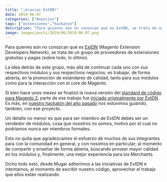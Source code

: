 ```yaml
---
title: "¡Gracias ExtDN!"
date: 2019-06-07
categories: ["Anuncios"]
tags: ["extensiones","hackaton"]
description: "Para quienes aún no conozcan qué es ExtDN, se trata de un grupo de proveedores de extensiones gratuitas y pagas (sobre todo, lo úlitmo)."
image: images/posts/2019/06/2019-06-07.png
---
```


Para quienes aún no conozcan qué es [ExtDN](https://extdn.org/) (Magento Extension Developers Network), se trata de un grupo de proveedores de extensiones gratuitas y pagas (sobre todo, lo úlitmo).

La idea detrás de este grupo, más allá de continuar cada uno con sus respectivos módulos y sus respectivos negocios; es trabajar, de forma abierta, en la promoción de estándares de calidad, tanto para sus módulos como para la interacción con el core de Magento.

Si bien hace unos meses se finalizó la nueva versión del [standard de código para Magento 2](https://github.com/magento/magento-coding-standard), parte de ese trabajo fue [iniciado originalmente por ExtDN](https://github.com/extdn/extdn-phpcs). Es más, en [nuestro hackatón del año pasado](/posts/recap-del-meetup-3-en-buenos-aires/) nos estuvimos guiando, también, con ese proyecto.

Un detalle no menor es que para ser miembro de ExtDN debés ser un vendedor de módulos, cosa que nosotros no somos, motivo por el cual no podríamos nunca ser miembros formales.

Esto no quita que agradezcamos el esfuerzo de muchos de sus integrantes para con la comunidad en general, y con nosotros en particular; al momento de compartir y enseñar de forma abierta, buscando proveer mayor calidad en los módulos y, finalmente, una mejor experiencia para los Merchants.

Dicho todo esto, desde Mugar adherimos a las iniciativas de ExtDN e intentamos, al momento de escribir nuestro código, aprovechar el trabajo que ellos están realizando.
